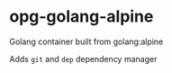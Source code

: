 # opg-golang-alpine

Golang container built from golang:alpine

Adds `git` and `dep` dependency manager
